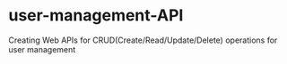 # user-management-API
Creating Web APIs for CRUD(Create/Read/Update/Delete) operations for user management
